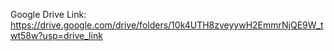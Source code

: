 Google Drive Link: https://drive.google.com/drive/folders/10k4UTH8zveyywH2EmmrNjQE9W_twt58w?usp=drive_link
